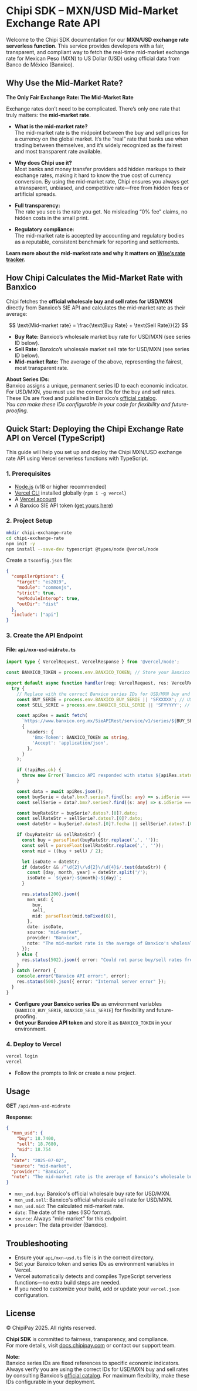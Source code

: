 # Chipi SDK – MXN/USD Mid-Market Exchange Rate API

Welcome to the Chipi SDK documentation for our **MXN/USD exchange rate serverless function**. This service provides developers with a fair, transparent, and compliant way to fetch the real-time mid-market exchange rate for Mexican Peso (MXN) to US Dollar (USD) using official data from Banco de México (Banxico).

## Why Use the Mid-Market Rate?

**The Only Fair Exchange Rate: The Mid-Market Rate**

Exchange rates don’t need to be complicated. There’s only one rate that truly matters: the **mid-market rate**.

- **What is the mid-market rate?**  
  The mid-market rate is the midpoint between the buy and sell prices for a currency on the global market. It’s the “real” rate that banks use when trading between themselves, and it’s widely recognized as the fairest and most transparent rate available.

- **Why does Chipi use it?**  
  Most banks and money transfer providers add hidden markups to their exchange rates, making it hard to know the true cost of currency conversion. By using the mid-market rate, Chipi ensures you always get a transparent, unbiased, and competitive rate—free from hidden fees or artificial spreads.

- **Full transparency:**  
  The rate you see is the rate you get. No misleading “0% fee” claims, no hidden costs in the small print.

- **Regulatory compliance:**  
  The mid-market rate is accepted by accounting and regulatory bodies as a reputable, consistent benchmark for reporting and settlements.

**Learn more about the mid-market rate and why it matters on [Wise’s rate tracker](https://wise.com/gb/currency-converter/mxn-to-usd-rate).**

## How Chipi Calculates the Mid-Market Rate with Banxico

Chipi fetches the **official wholesale buy and sell rates for USD/MXN** directly from Banxico’s SIE API and calculates the mid-market rate as their average:

$$
\text{Mid-market rate} = \frac{\text{Buy Rate} + \text{Sell Rate}}{2}
$$

- **Buy Rate:** Banxico’s wholesale market buy rate for USD/MXN (see series ID below).
- **Sell Rate:** Banxico’s wholesale market sell rate for USD/MXN (see series ID below).
- **Mid-market Rate:** The average of the above, representing the fairest, most transparent rate.

**About Series IDs:**  
Banxico assigns a unique, permanent series ID to each economic indicator. For USD/MXN, you must use the correct IDs for the buy and sell rates. These IDs are fixed and published in Banxico’s [official catalog](https://www.banxico.org.mx/SieAPIRest/service/v1/doc/catalogoSeries).  
*You can make these IDs configurable in your code for flexibility and future-proofing.*

## Quick Start: Deploying the Chipi Exchange Rate API on Vercel (TypeScript)

This guide will help you set up and deploy the Chipi MXN/USD exchange rate API using Vercel serverless functions with TypeScript.

### 1. Prerequisites

- [Node.js](https://nodejs.org/) (v18 or higher recommended)
- [Vercel CLI](https://vercel.com/download) installed globally (`npm i -g vercel`)
- A [Vercel account](https://vercel.com/signup)
- A Banxico SIE API token ([get yours here](https://www.banxico.org.mx/SieAPIRest/service/v1/token))

### 2. Project Setup

```bash
mkdir chipi-exchange-rate
cd chipi-exchange-rate
npm init -y
npm install --save-dev typescript @types/node @vercel/node
```

Create a `tsconfig.json` file:

```json
{
  "compilerOptions": {
    "target": "es2019",
    "module": "commonjs",
    "strict": true,
    "esModuleInterop": true,
    "outDir": "dist"
  },
  "include": ["api"]
}
```

### 3. Create the API Endpoint

#### File: `api/mxn-usd-midrate.ts`

```typescript
import type { VercelRequest, VercelResponse } from '@vercel/node';

const BANXICO_TOKEN = process.env.BANXICO_TOKEN; // Store your Banxico token securely

export default async function handler(req: VercelRequest, res: VercelResponse) {
  try {
    // Replace with the correct Banxico series IDs for USD/MXN buy and sell rates
    const BUY_SERIE = process.env.BANXICO_BUY_SERIE || 'SFXXXXX'; // USD/MXN buy rate
    const SELL_SERIE = process.env.BANXICO_SELL_SERIE || 'SFYYYYY'; // USD/MXN sell rate

    const apiRes = await fetch(
      `https://www.banxico.org.mx/SieAPIRest/service/v1/series/${BUY_SERIE},${SELL_SERIE}/datos/oportuno`,
      {
        headers: {
          'Bmx-Token': BANXICO_TOKEN as string,
          'Accept': 'application/json',
        },
      }
    );

    if (!apiRes.ok) {
      throw new Error(`Banxico API responded with status ${apiRes.status}`);
    }

    const data = await apiRes.json();
    const buySerie = data?.bmx?.series?.find((s: any) => s.idSerie === BUY_SERIE);
    const sellSerie = data?.bmx?.series?.find((s: any) => s.idSerie === SELL_SERIE);

    const buyRateStr = buySerie?.datos?.[0]?.dato;
    const sellRateStr = sellSerie?.datos?.[0]?.dato;
    const dateStr = buySerie?.datos?.[0]?.fecha || sellSerie?.datos?.[0]?.fecha;

    if (buyRateStr && sellRateStr) {
      const buy = parseFloat(buyRateStr.replace(',', ''));
      const sell = parseFloat(sellRateStr.replace(',', ''));
      const mid = ((buy + sell) / 2);

      let isoDate = dateStr;
      if (dateStr && /^\d{2}\/\d{2}\/\d{4}$/.test(dateStr)) {
        const [day, month, year] = dateStr.split('/');
        isoDate = `${year}-${month}-${day}`;
      }

      res.status(200).json({
        mxn_usd: {
          buy,
          sell,
          mid: parseFloat(mid.toFixed(6)),
        },
        date: isoDate,
        source: "mid-market",
        provider: "Banxico",
        note: "The mid-market rate is the average of Banxico's wholesale buy and sell rates."
      });
    } else {
      res.status(502).json({ error: "Could not parse buy/sell rates from Banxico" });
    }
  } catch (error) {
    console.error("Banxico API error:", error);
    res.status(500).json({ error: "Internal server error" });
  }
}
```

- **Configure your Banxico series IDs** as environment variables (`BANXICO_BUY_SERIE`, `BANXICO_SELL_SERIE`) for flexibility and future-proofing.  
- **Get your Banxico API token** and store it as `BANXICO_TOKEN` in your environment.

### 4. Deploy to Vercel

```bash
vercel login
vercel
```

- Follow the prompts to link or create a new project.

## Usage

**GET** `/api/mxn-usd-midrate`

**Response:**

```json
{
  "mxn_usd": {
    "buy": 18.7400,
    "sell": 18.7680,
    "mid": 18.754
  },
  "date": "2025-07-02",
  "source": "mid-market",
  "provider": "Banxico",
  "note": "The mid-market rate is the average of Banxico's wholesale buy and sell rates."
}
```

- `mxn_usd.buy`: Banxico's official wholesale buy rate for USD/MXN.
- `mxn_usd.sell`: Banxico's official wholesale sell rate for USD/MXN.
- `mxn_usd.mid`: The calculated mid-market rate.
- `date`: The date of the rates (ISO format).
- `source`: Always "mid-market" for this endpoint.
- `provider`: The data provider (Banxico).

## Troubleshooting

- Ensure your `api/mxn-usd.ts` file is in the correct directory.
- Set your Banxico token and series IDs as environment variables in Vercel.
- Vercel automatically detects and compiles TypeScript serverless functions—no extra build steps are needed.
- If you need to customize your build, add or update your `vercel.json` configuration.

## License

© ChipiPay 2025. All rights reserved.

**Chipi SDK** is committed to fairness, transparency, and compliance.  
For more details, visit [docs.chipipay.com](https://docs.chipipay.com) or contact our support team.

**Note:**  
Banxico series IDs are fixed references to specific economic indicators. Always verify you are using the correct IDs for USD/MXN buy and sell rates by consulting Banxico’s [official catalog](https://www.banxico.org.mx/SieAPIRest/service/v1/doc/catalogoSeries). For maximum flexibility, make these IDs configurable in your deployment.
